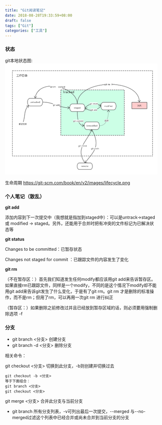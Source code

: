 ```yaml
---
title: "Git阅读笔记"
date: 2018-08-28T19:33:59+08:00
draft: false
tags: ["Git"]
categories: ["工具"]
---
```


### 状态
git本地状态图:
![img](https://raw.githubusercontent.com/zh1014/zh1014.github.io/master/images/git本地状态图.png "git本地状态图")

生命周期 https://git-scm.com/book/en/v2/images/lifecycle.png

### 个人笔记（散乱）
**git add**

添加内容到下一次提交中（我想就是指加到staged中）：可以是untrack->staged 或 modified -> staged。另外，还能用于合并时把有冲突的文件标记为已解决状态等

**git status**

Changes to be committed：已暂存状态

Changes not staged for commit ：已跟踪文件的内容发生了变化

**git rm**

（不在暂存区：）首先我们知道发生任何modify都应该用git add来告诉暂存区。如果直接rm已跟踪文件，同样是一个modify，不同的是这个情况下modify却不能用git add来告诉git发生了什么变化，于是有了git rm。git rm 才是删除的标准操作，而不是rm；但用了rm，可以再用一次git rm  进行纠正

（暂存区：）如果删除之前修改过并且已经放到暂存区域的话，则必须要用强制删除选项 -f

### 分支
- git branch <分支>      创建分支
- git branch -d <分支>   删除分支

相关命令：

git checkout <分支>   切换到此分支，-b则创建并切换过去
```
git checkout -b <分支> 
等于下面组合：
git branch <分支>  
git checkout <分支>
```
git merge <分支>  合并此分支与当前分支

- git branch 所有分支列表，-v可列出最后一次提交，--merged 与--no-merged过滤这个列表中已经合并或尚未合并到当前分支的分支